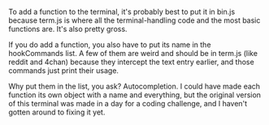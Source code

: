 To add a function to the terminal, it's probably best to put it in bin.js because term.js is where all the terminal-handling code and the most basic functions are. It's also pretty gross.

If you do add a function, you also have to put its name in the hookCommands list. A few of them are weird and should be in term.js (like reddit and 4chan) because they intercept the text entry earlier, and those commands just print their usage.

Why put them in the list, you ask? Autocompletion. I could have made each function its own object with a name and everything, but the original version of this terminal was made in a day for a coding challenge, and I haven't gotten around to fixing it yet.